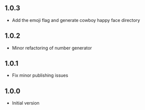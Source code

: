 ## 1.0.3

- Add the emoji flag and generate cowboy happy face directory

## 1.0.2

- Minor refactoring of number generator

## 1.0.1

- Fix minor publishing issues

## 1.0.0

- Initial version
